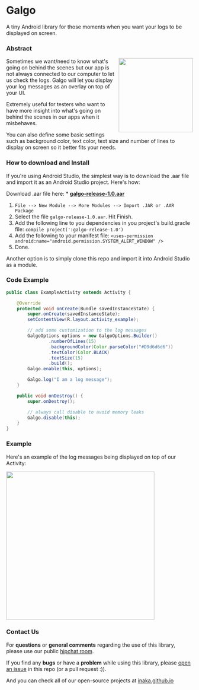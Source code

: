 Galgo
=====
A tiny Android library for those moments when you want your logs to be displayed on screen. 

### Abstract
<img src="http://i59.tinypic.com/eagm6h.png" align="right" style="float:right" height="200" />
Sometimes we want/need to know what's going on behind the scenes but our app is not always connected to our computer to let us check the logs. Galgo will let you display your log messages as an overlay on top of your UI.

Extremely useful for testers who want to have more insight into what's going on behind the scenes in our apps when it misbehaves.

You can also define some basic settings such as background color, text color, text size and number of lines to display on screen so it better fits your needs.

### How to download and Install
If you're using Android Studio, the simplest way is to download the .aar file and import it as an Android Studio project. Here's how:

Download .aar file here:  * **[galgo-release-1.0.aar](https://github.com/inaka/galgo/blob/master/downloads/galgo-release-1.0.aar)**

1. `File --> New Module --> More Modules --> Import .JAR or .AAR Package`
2. Select the file `galgo-release-1.0.aar`. Hit Finish.
3. Add the following line to you dependencies in you project's build.gradle file: `compile project(':galgo-release-1.0')`
4. Add the following to your manifest file: `<uses-permission android:name="android.permission.SYSTEM_ALERT_WINDOW" />`
5. Done.

Another option is to simply clone this repo and import it into Android Studio as a module.

### Code Example
```java
public class ExampleActivity extends Activity {

    @Override
    protected void onCreate(Bundle savedInstanceState) {
        super.onCreate(savedInstanceState);
        setContentView(R.layout.activity_example);

        // add some customization to the log messages
        GalgoOptions options = new GalgoOptions.Builder()
                .numberOfLines(15)
                .backgroundColor(Color.parseColor("#D9d6d6d6"))
                .textColor(Color.BLACK)
                .textSize(15)
                .build();
        Galgo.enable(this, options);

        Galgo.log("I am a log message");
    }

    public void onDestroy() {
        super.onDestroy();

        // always call disable to avoid memory leaks
        Galgo.disable(this);
    }
}
```

### Example
Here's an example of the log messages being displayed on top of our Activity:

<img src="http://i61.tinypic.com/2qw3by0.gif" align="center" style="float:center" height="400" />

### Contact Us
For **questions** or **general comments** regarding the use of this library, please use our public
[hipchat room](https://www.hipchat.com/gpBpW3SsT).

If you find any **bugs** or have a **problem** while using this library, please [open an issue](https://github.com/inaka/galgo/issues/new) in this repo (or a pull request :)).

And you can check all of our open-source projects at [inaka.github.io](http://inaka.github.io)